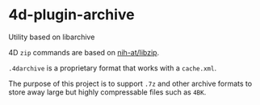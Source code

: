 # 4d-plugin-archive
Utility based on libarchive

4D `zip` commands are based on [nih-at/libzip](https://github.com/nih-at/libzip).

`.4darchive` is a proprietary format that works with a `cache.xml`.

The purpose of this project is to support `.7z` and other archive formats to store away large but highly compressable files such as `4BK`.
